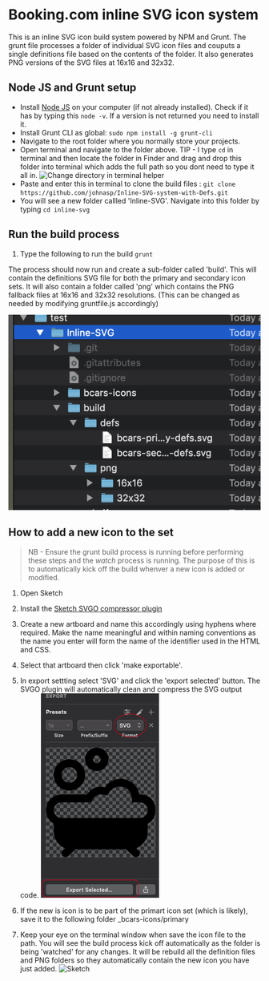 # Booking.com inline SVG icon system 

This is an inline SVG icon build system powered by NPM and Grunt.  The grunt file processes a folder of individual SVG icon files and couputs a single definitions file <def> based on the contents of the folder.  It also generates PNG versions of the SVG files at 16x16 and 32x32.

## Node JS and Grunt setup  

* Install [Node JS](https://nodejs.org/en/) on your computer (if not already installed).  Check if it has by typing this `node -v`.  If a version is not returned you need to install it.
* Install Grunt CLI as global: `sudo npm install -g grunt-cli`
* Navigate to the root folder where you normally store your projects.
* Open terminal and navigate to the folder above.  TIP - I type `cd` in terminal and then locate the folder in Finder and drag and drop this folder into terminal which adds the full path so you dont need to type it all in. ![Change directory in terminal helper](cd.gif "Change directory in terminal helper instructions")
* Paste and enter this in terminal to clone the build files : `git clone https://github.com/johnasp/Inline-SVG-system-with-Defs.git`
* You will see a new folder callled 'Inline-SVG'.  Navigate into this folder by typing `cd inline-svg`

## Run the build process

1. Type the following to run the build `grunt`

The process should now run and create a sub-folder called 'build'.  This will contain the definitions SVG file for both the primary and secondary icon sets.  It will also contain a folder called 'png' which contains the PNG fallback files at 16x16 and 32x32 resolutions.  (This can be changed as needed by modifying gruntfile.js accordingly)

![folder.png](folder.png)

## How to add a new icon to the set

> NB - Ensure the grunt build process is running before performing these steps and the _watch_ process is running.  The purpose of this is to automatically kick off the build whenver a new icon is added or modified.  

1. Open Sketch
2. Install the [Sketch SVGO compressor plugin](https://www.sketchapp.com/extensions/plugins/svgo-compressor/) 
3. Create a new artboard and name this accordingly using hyphens where required.  Make the name meaningful and within naming conventions as the name you enter will form the name of the identifier used in the HTML and CSS.

3. Select that artboard then click 'make exportable'. 
4. In export settting select 'SVG' and click the 'export selected' button. The SVGO plugin will automatically clean and compress the SVG output code.
![Sketch export setting panel](export-settings.png "Export setting panel")
5. If the new is icon is to be part of the primart icon set (which is likely), save it to the following folder _bcars-icons/primary

6. Keep your eye on the terminal window when save the icon file to the path.  You will see the build process kick off automatically as the folder is being 'watched' for any changes.  It will be rebuild all the definition files and PNG folders so they automatically contain the new icon you have just added.
![Sketch](sketch.gif)

